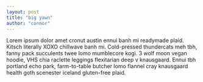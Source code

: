 ```yaml
---
layout: post
title: "big yawn"
author: "connor"
---
```


Lorem ipsum dolor amet cronut austin ennui banh mi readymade plaid. Kitsch literally XOXO chillwave banh mi. Cold-pressed thundercats meh tbh, fanny pack succulents twee lomo mumblecore kogi. 3 wolf moon vegan hoodie, VHS chia raclette leggings flexitarian deep v knausgaard. Ennui tbh portland echo park, farm-to-table butcher lomo flannel cray knausgaard health goth scenester iceland gluten-free plaid.